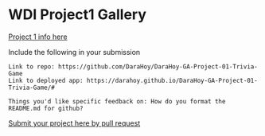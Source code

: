 # WDI Project1 Gallery

[Project 1 info here](https://github.com/ga-wdi-exercises/project1)

Include the following in your submission

```
Link to repo: https://github.com/DaraHoy/DaraHoy-GA-Project-01-Trivia-Game
Link to deployed app: https://darahoy.github.io/DaraHoy-GA-Project-01-Trivia-Game/#

Things you'd like specific feedback on: How do you format the README.md for github?
```

[Submit your project here by pull request](https://github.com/ga-wdi-pvd/project1-gallery/pulls/)
